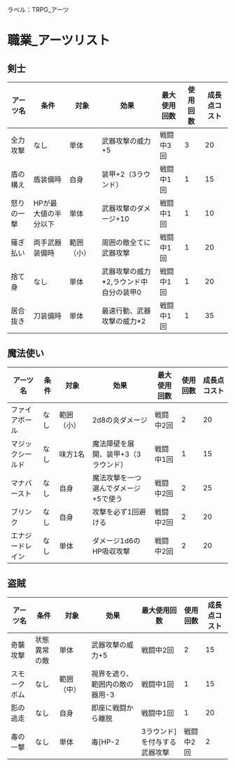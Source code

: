 ラベル：TRPG_アーツ

# 職業_アーツリスト
## 剣士
| アーツ名 | 条件 | 対象 | 効果 | 最大使用回数 | 使用回数 |成長点コスト |
|----------|------|------|------|------------|----------|------------|
| 全力攻撃 | なし | 単体 | 武器攻撃の威力+5| 戦闘中3回| 3 | 20|
| 盾の構え | 盾装備時| 自身 | 装甲+2（3ラウンド） | 戦闘中1回 | 1 | 15 |
| 怒りの一撃 | HPが最大値の半分以下 | 単体 | 武器攻撃のダメージ+10 | 戦闘中1回 | 1 | 10 |
| 薙ぎ払い | 両手武器装備時 | 範囲（小） | 周囲の敵全てに武器攻撃| 戦闘中1回 | 1 | 20 |
| 捨て身 | なし | 単体 | 武器攻撃の威力*2,ラウンド中自分の装甲0| 戦闘中1回| 1 | 20|
| 居合抜き | 刀装備時 | 単体 | 最速行動、武器攻撃の威力*2 | 戦闘中1回| 1 | 35|

## 魔法使い
| アーツ名| 条件 | 対象| 効果 | 最大使用回数 | 使用回数 | 成長点コスト|
|----------|------|------|------|------------|----------|------------|
| ファイアボール | なし | 範囲（小） | 2d8の炎ダメージ |戦闘中2回 |2 | 20 |
| マジックシールド | なし | 味方1名 | 魔法障壁を展開、装甲+3（3ラウンド） | 戦闘中1回 | 1 |15 |
| マナバースト | なし | 自身 | 魔法攻撃を一つ選んでダメージ+5で使う | 戦闘中2回| 2 | 25 |
| ブリンク | なし | 自身 | 攻撃を必ず1回避ける | 戦闘中2回 | 2 | 20 |
| エナジードレイン |なし | 単体 | ダメージ1d6のHP吸収攻撃 | 戦闘中2回 | 2 | 20 |

## 盗賊
|アーツ名 | 条件| 対象 | 効果| 最大使用回数 | 使用回数 | 成長点コスト |
|----------|------|------|------|------------|----------|------------|
| 奇襲攻撃 | 状態異常の敵 | 単体 | 武器攻撃の威力+5 | 戦闘中2回 | 2 | 15 |
| スモークボム | なし | 範囲（中） | 視界を遮り、範囲内の敵の器用-3 | 戦闘中1回 | 1 | 15|
| 影の逃走 | なし | 自身 | 即座に戦闘から離脱 | 戦闘中1回 | 1| 20 |
| 毒の一撃 | なし | 単体 | 毒[HP-2|3ラウンド]を付与する武器攻撃 | 戦闘中2回 | 2 | 25 |
